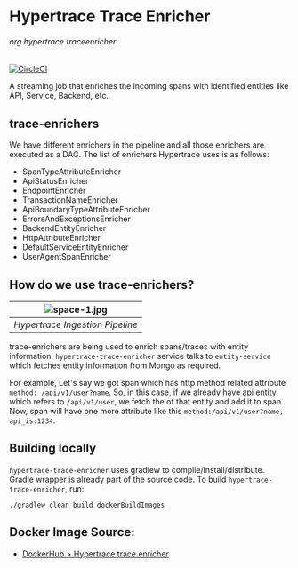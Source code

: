# Hypertrace Trace Enricher
###### org.hypertrace.traceenricher

[![CircleCI](https://circleci.com/gh/hypertrace/hypertrace-trace-enricher.svg?style=svg)](https://circleci.com/gh/hypertrace/hypertrace-trace-enricher)

A streaming job that enriches the incoming spans with identified entities like API, Service, Backend, etc.

## trace-enrichers

We have different enrichers in the pipeline and all those enrichers are executed as a DAG. The list of enrichers Hypertrace uses is as follows:
- SpanTypeAttributeEnricher
- ApiStatusEnricher
- EndpointEnricher
- TransactionNameEnricher
- ApiBoundaryTypeAttributeEnricher
- ErrorsAndExceptionsEnricher
- BackendEntityEnricher
- HttpAttributeEnricher
- DefaultServiceEntityEnricher 
- UserAgentSpanEnricher

## How do we use trace-enrichers?

| ![space-1.jpg](https://hypertrace-docs.s3.amazonaws.com/ingestion-pipeline.png) | 
|:--:| 
| *Hypertrace Ingestion Pipeline* |

trace-enrichers are being used to enrich spans/traces with entity information. `hypertrace-trace-enricher` service talks to `entity-service` which fetches entity information from Mongo as required. 

For example, Let's say we got span which has http method related attribute `method: /api/v1/user?name`. So, in this case, if we already have api entity which refers to `/api/v1/user`, we fetch the of that entity and add it to span. Now, span will have one more attribute like this `method:/api/v1/user?name, api_is:1234`.

## Building locally
`hypertrace-trace-enricher` uses gradlew to compile/install/distribute. Gradle wrapper is already part of the source code. To build `hypertrace-trace-enricher`, run:

```
./gradlew clean build dockerBuildImages
```

## Docker Image Source:
- [DockerHub > Hypertrace trace enricher](https://hub.docker.com/r/hypertrace/hypertrace-trace-enricher)
